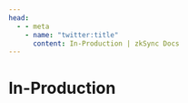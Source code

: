 ```yaml
---
head:
  - - meta
    - name: "twitter:title"
      content: In-Production | zkSync Docs
---
```


# In-Production
